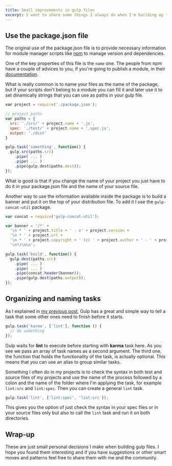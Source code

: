 ```yaml
---
title: Small improvements in gulp files
excerpt: I want to share some things I always do when I'm building my tasks in Gulp. Small patterns to solve simple situations and improve the build process in my projects.
---
```


## Use the package.json file

The original use of the package.json file is to provide necessary information for module manager scripts like [npm](//npmjs.com) to manage version and dependencies.

One of the key properties of this file is the `name` one. The people from npm have a couple of advices to you, if you're going to publish a module, in their [documentation](//docs.npmjs.com/files/package.json).

What is really common is to name your files as the name of the package, but if your scripts don't belong to a module you can fill it and later use it to set dinamically strings that you can use as paths in your gulp file.

```js
var project = require('./package.json');

// project paths
var paths = {
  src: './src/' + project.name + '.js',
  spec: './test/' + project.name + '.spec.js',
  output: './dist'
}

gulp.task('something', function() {
  gulp.src(paths.src)
    .pipe( ... )
    .pipe( ... )
    .pipe(gulp.dest(paths.dest));
});
```

What is good is that if you change the name of your project you just have to do it in your package.json file and the name of your source file.

Another way to use the information available inside the package is to build a banner and put it on the top of your distribution file. To add it I use the `gulp-concat-util` package.

```js
var concat = require('gulp-concat-util');

var banner = '/*' +
  '\n * ' + project.title + ' - v' + project.version +
  '\n * ' + project.url +
  '\n * ' + project.copyright + ' (c) ' + project.author + ' - ' + project.license + ' License' +
  '\n*/\n\n';

gulp.task('build', function() {
  gulp.dest(paths.src)
    .pipe( ... )
    .pipe( ... )
    .pipe(concat.header(banner));
    .pipe(gulp.dest(paths.output));
});
```

## Organizing and naming tasks

As I explained in [my previous post](/2015/05/using-gulp/), Gulp has a great and simple way to tell a task that some other ones need to finish before it starts.

```js
gulp.task('karma', ['lint'], function () {
  // do something
});
```

Gulp waits for **lint** to execute before starting with **karma** task here. As you see we pass an array of task names as a second argument. The third one, the function that holds the functionality of the task, is actually optional. This means that you can use an alias to group similar tasks.

Something I often do in my projects is to check the syntax in both test and source files of my projects and use the name of the process followed by a colon and the name of the folder where I'm applying the task, for example `lint:src` and `lint:spec`. Then you can create a general `lint` task.

```js
gulp.task('lint', ['lint:spec', 'lint:src']);
```

This gives you the option of just check the syntax in your spec files or in your source files only but also to call the `lint` task and run it on both directories.

## Wrap-up

These are just small personal decisions I make when building gulp files. I hope you found them interesting and if you have suggestions or other smart moves and patterns feel free to share them with me and the community.
